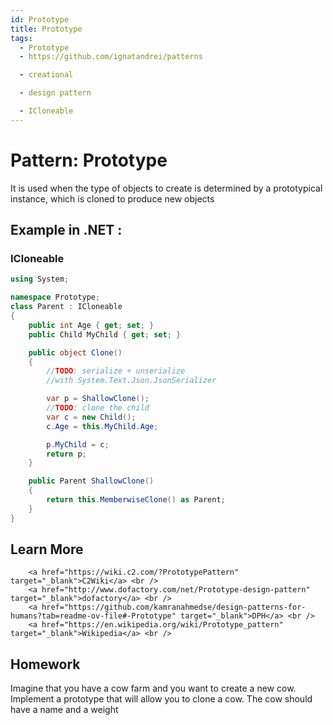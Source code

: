 ```yaml
---
id: Prototype
title: Prototype
tags:
  - Prototype
  - https://github.com/ignatandrei/patterns

  - creational

  - design pattern

  - ICloneable
---
```


# Pattern:  Prototype

It is used when the type of objects to create is determined by a prototypical instance, which is cloned to produce new objects

## Example in .NET : 


###  ICloneable
```csharp showLineNumbers title="ICloneable example for Pattern Prototype"
using System;

namespace Prototype;
class Parent : ICloneable
{
    public int Age { get; set; }
    public Child MyChild { get; set; }

    public object Clone()
    {
        //TODO: serialize + unserialize 
        //with System.Text.Json.JsonSerializer

        var p = ShallowClone();
        //TODO: clone the child 
        var c = new Child();
        c.Age = this.MyChild.Age;

        p.MyChild = c;
        return p;
    }

    public Parent ShallowClone()
    {
        return this.MemberwiseClone() as Parent;
    }
}


```


## Learn More

        <a href="https://wiki.c2.com/?PrototypePattern" target="_blank">C2Wiki</a> <br />
        <a href="http://www.dofactory.com/net/Prototype-design-pattern" target="_blank">dofactory</a> <br />
        <a href="https://github.com/kamranahmedse/design-patterns-for-humans?tab=readme-ov-file#-Prototype" target="_blank">DPH</a> <br />
        <a href="https://en.wikipedia.org/wiki/Prototype_pattern" target="_blank">Wikipedia</a> <br />

## Homework

Imagine that you have a cow farm and you want to create a new cow. Implement a prototype that will allow you to clone a cow. The cow should have a name and a weight

